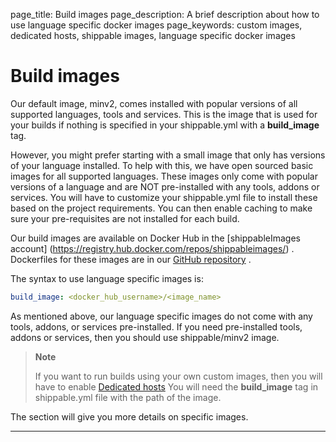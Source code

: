 page_title: Build images
page_description: A brief description about how to use language specific docker images
page_keywords: custom images, dedicated hosts, shippable images, language specific docker images

# Build images

Our default image, minv2, comes installed with popular versions of all
supported languages, tools and services. This is the image that is used
for your builds if nothing is specified in your shippable.yml with a **build_image**
tag.

However, you might prefer starting with a small image that only has
versions of your language installed. To help with this, we have open
sourced basic images for all supported languages. These images only come
with popular versions of a language and are NOT pre-installed with any
tools, addons or services. You will have to customize your shippable.yml
file to install these based on the project requirements. You can then
enable caching to make sure your pre-requisites are not installed for
each build.

Our build images are available on Docker Hub in the [shippableImages account]
(https://registry.hub.docker.com/repos/shippableimages/) . Dockerfiles
for these images are in our [GitHub repository](https://github.com/shippableImages) .

The syntax to use language specific images is:

```yaml
build_image: <docker_hub_username>/<image_name>
```

As mentioned above, our language specific images do not come with any
tools, addons, or services pre-installed. If you need pre-installed
tools, addons or services, then you should use shippable/minv2 image.

> **Note**
>
> If you want to run builds using your own custom images, then you will
> have to enable [Dedicated hosts](http://blog.shippable.com/dedicated-hosts-) You will need the **build_image** tag in shippable.yml file with the path of the image.

The section will give you more details on specific images.

---
